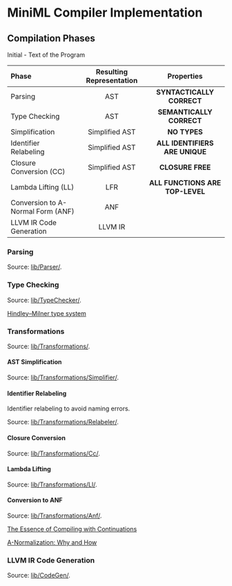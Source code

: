 # MiniML Compiler Implementation

## Compilation Phases

Initial - Text of the Program

| Phase                             | Resulting Representation |           Properties            |
| :-------------------------------- | :----------------------: | :-----------------------------: |
| Parsing                           |           AST            |    **SYNTACTICALLY CORRECT**    |
| Type Checking                     |           AST            |    **SEMANTICALLY CORRECT**     |
| Simplification                    |      Simplified AST      |          **NO TYPES**           |
| Identifier Relabeling             |      Simplified AST      | **ALL IDENTIFIERS ARE UNIQUE**  |
| Closure Conversion (CC)           |      Simplified AST      |        **CLOSURE FREE**         |
| Lambda Lifting (LL)               |           LFR            | **ALL FUNCTIONS ARE TOP-LEVEL** |
| Conversion to A-Normal Form (ANF) |           ANF            |                                 |
| LLVM IR Code Generation           |         LLVM IR          |                                 |

### Parsing

Source: [lib/Parser/](../../lib/Parser/).

### Type Checking

Source: [lib/TypeChecker/](../../lib/TypeChecker/).

[Hindley–Milner type system](https://en.wikipedia.org/wiki/Hindley%E2%80%93Milner_type_system)

### Transformations

Source: [lib/Transformations/](../../lib/Transformations/).

#### AST Simplification

Source: [lib/Transformations/Simplifier/](../../lib/Transformations/Simplifier/).

#### Identifier Relabeling

Identifier relabeling to avoid naming errors.

Source: [lib/Transformations/Relabeler/](../../lib/Transformations/Relabeler/).

#### Closure Conversion

Source: [lib/Transformations/Cc/](../../lib/Transformations/Cc/).

#### Lambda Lifting

Source: [lib/Transformations/Ll/](../../lib/Transformations/Ll/).

#### Conversion to ANF

Source: [lib/Transformations/Anf/](../../lib/Transformations/Anf/).

[The Essence of Compiling with Continuations](https://www.cs.tufts.edu/~nr/cs257/archive/cormac-flanagan/anormal.pdf)

[A-Normalization: Why and How](https://matt.might.net/articles/a-normalization/)

### LLVM IR Code Generation

Source: [lib/CodeGen/](../../lib/CodeGen/).
